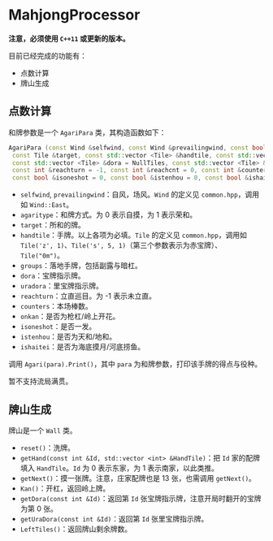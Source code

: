 # MahjongProcessor

**注意，必须使用 `C++11` 或更新的版本。**

目前已经完成的功能有：
- 点数计算
- 牌山生成

## 点数计算

和牌参数是一个 `AgariPara` 类，其构造函数如下：

```cpp
AgariPara (const Wind &selfwind, const Wind &prevailingwind, const bool &agaritype, 
 const Tile &target, const std::vector <Tile> &handtile, const std::vector <Group> groups = NullGroups, 
 const std::vector <Tile> &dora = NullTiles, const std::vector <Tile> &uradora = NullTiles, 
 const int &reachturn = -1, const int &reachcnt = 0, const int &counters = 0, const bool &onkan = 0, 
 const bool &isoneshot = 0, const bool &istenhou = 0, const bool &ishaitei = 0)
```

- `selfwind`, `prevailingwind`：自风，场风。`Wind` 的定义见 `common.hpp`，调用如 `Wind::East`。
- `agaritype`：和牌方式。为 0 表示自摸，为 1 表示荣和。
- `target`：所和的牌。
- `handtile`：手牌。以上各项为必填。`Tile` 的定义见 `common.hpp`，调用如 `Tile('z', 1)`、`Tile('s', 5, 1)`（第三个参数表示为赤宝牌）、`Tile("0m")`。
- `groups`：落地手牌，包括副露与暗杠。
- `dora`：宝牌指示牌。
- `uradora`：里宝牌指示牌。
- `reachturn`：立直巡目。为 -1 表示未立直。
- `counters`：本场棒数。
- `onkan`：是否为枪杠/岭上开花。
- `isoneshot`：是否一发。
- `istenhou`：是否为天和/地和。
- `ishaitei`：是否为海底摸月/河底捞鱼。

调用 `Agari(para).Print()`，其中 `para` 为和牌参数，打印该手牌的得点与役种。

暂不支持流局满贯。

## 牌山生成

牌山是一个 `Wall` 类。

- `reset()`：洗牌。
- `getHand(const int &Id, std::vector <int> &HandTile)`：把 `Id` 家的配牌填入 `HandTile`。`Id` 为 0 表示东家，为 1 表示南家，以此类推。
- `getNext()`：摸一张牌。注意，庄家配牌也是 13 张，也需调用 `getNext()`。
- `Kan()`：开杠，返回岭上牌。
- `getDora(const int &Id)`：返回第 `Id` 张宝牌指示牌，注意开局时翻开的宝牌为第 0 张。
- `getUraDora(const int &Id)`：返回第 `Id` 张里宝牌指示牌。
- `LeftTiles()`：返回牌山剩余牌数。